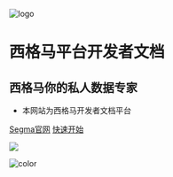 ![logo](_media/segma.png)

# **西格马平台开发者文档**
## **西格马你的私人数据专家**

* 本网站为西格马开发者文档平台

[Segma官网](https://www.segma.tech/)
[快速开始](/网站说明/快速开始)

![](_media/bg.jpg)

![color](#f0f0f0)